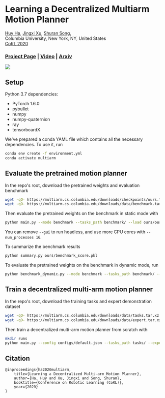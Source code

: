 # Learning a Decentralized Multiarm Motion Planner

[Huy Ha](https://www.haquochuy.com),
[Jingxi Xu](https://jxu.ai/),
[Shuran Song](https://www.cs.columbia.edu/~shurans/),
<br>
Columbia University, New York, NY, United States<br>
[CoRL 2020](https://www.robot-learning.org/)

### [Project Page](https://multiarm.cs.columbia.edu/) | [Video](https://youtu.be/GNos793PFG4) | [Arxiv](https://arxiv.org/abs/2011.02608) 

![](assets/teaser.gif)

## Setup

Python 3.7 dependencies:
 - PyTorch 1.6.0
 - pybullet
 - numpy
 - numpy-quaternion
 - ray
 - tensorboardX

We've prepared a conda YAML file which contains all the necessary dependencies. To use it, run

```sh
conda env create -f environment.yml
conda activate multiarm
```

## Evaluate the pretrained motion planner

In the repo's root, download the pretrained weights and evaluation benchmark
```sh
wget -qO- https://multiarm.cs.columbia.edu/downloads/checkpoints/ours.tar.xz | tar xvfJ -
wget -qO- https://multiarm.cs.columbia.edu/downloads/data/benchmark.tar.xz | tar xvfJ -
```
Then evaluate the pretrained weights on the benchmark in static mode with
```sh
python main.py --mode benchmark --tasks_path benchmark/ --load ours/ours.pth --num_processes 1 --gui
```
You can remove `--gui` to run headless, and use more CPU cores with `--num_processes 16`.

To summarize the benchmark results
```sh
python summary.py ours/benchmark_score.pkl
```
To evaluate the pretrained weights on the benchmark in dynamic mode, run 
```sh
python benchmark_dynamic.py --mode benchmark --tasks_path benchmark/ --load ours/ours.pth --num_processes 1 --gui
```

## Train a decentralized multi-arm motion planner

In the repo's root, download the training tasks and expert demonstration dataset

```sh
wget -qO- https://multiarm.cs.columbia.edu/downloads/data/tasks.tar.xz | tar xvfJ -
wget -qO- https://multiarm.cs.columbia.edu/downloads/data/expert.tar.xz | tar xvfJ -
```
Then train a decentralized multi-arm motion planner from scratch with 
```sh
mkdir runs
python main.py --config configs/default.json --tasks_path tasks/ --expert_waypoints expert/ --num_processes 16 --name multiarm_motion_planner
```

## Citation

```
@inproceedings{ha2020multiarm,
	title={Learning a Decentralized Multi-arm Motion Planner},
	author={Ha, Huy and Xu, Jingxi and Song, Shuran},
	booktitle={Conference on Robotic Learning (CoRL)},
	year={2020}
}
```